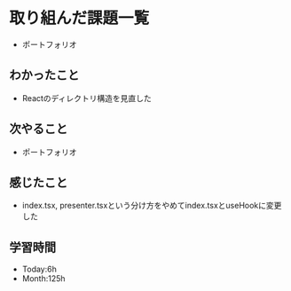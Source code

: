 # 取り組んだ課題一覧
- ポートフォリオ
## わかったこと
- Reactのディレクトリ構造を見直した
## 次やること
- ポートフォリオ
## 感じたこと
- index.tsx, presenter.tsxという分け方をやめてindex.tsxとuseHookに変更した
## 学習時間
- Today:6h
- Month:125h
